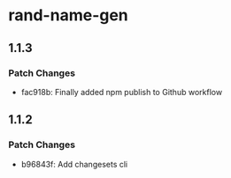 # rand-name-gen

## 1.1.3

### Patch Changes

- fac918b: Finally added npm publish to Github workflow

## 1.1.2

### Patch Changes

- b96843f: Add changesets cli
